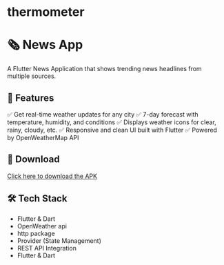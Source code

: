 # thermometer

# 🗞️ News App

A Flutter News Application that shows trending news headlines from multiple sources.

## 🚀 Features
✅ Get real-time weather updates for any city
✅ 7-day forecast with temperature, humidity, and conditions
✅ Displays weather icons for clear, rainy, cloudy, etc.
✅ Responsive and clean UI built with Flutter
✅ Powered by OpenWeatherMap API

## 📱 Download
[Click here to download the APK](https://drive.google.com/uc?export=download&id=1mr6onO3sxEHuV5zto_Ykw_J9cp-wYX1S)

## 🛠️ Tech Stack
- Flutter & Dart
- OpenWeather api
- http package
- Provider (State Management)
- REST API Integration
- Flutter & Dart

 

